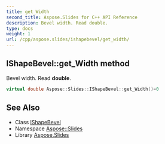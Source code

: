 ```yaml
---
title: get_Width
second_title: Aspose.Slides for C++ API Reference
description: Bevel width. Read double.
type: docs
weight: 1
url: /cpp/aspose.slides/ishapebevel/get_width/
---
```

## IShapeBevel::get_Width method


Bevel width. Read **double**.

```cpp
virtual double Aspose::Slides::IShapeBevel::get_Width()=0
```

## See Also

* Class [IShapeBevel](../)
* Namespace [Aspose::Slides](../../)
* Library [Aspose.Slides](../../../)

